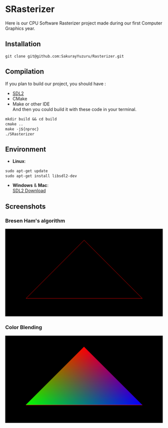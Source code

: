# SRasterizer
Here is our CPU Software Rasterizer project made during our first Computer Graphics year.

## Installation
```shell
git clone git@github.com:SakurayYuzuru/Rasterizer.git
```

## Compilation
If you plan to build our project, you should have :
- [SDL2](#Environment)
- CMake
- Make or other IDE  
And then you could build it with these code in your terminal.
```shell
mkdir build && cd build
cmake ..
make -j${nproc}
./SRasterizer
```

## Environment
- **Linux**:  
```shell
sudo apt-get update
sudo apt-get install libsdl2-dev
```
- **Windows** & **Mac**:  
[SDL2 Download](https://github.com/libsdl-org/SDL/releases/tag/release-3.2.4)

## Screenshots
### Bresen Ham's algorithm
![Bresen Ham's algorithm](/ScreenShot/Bresen-ham.png)

### Color Blending
![Color Blending](/ScreenShot/Color%20Blending.png)
